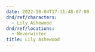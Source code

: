 ```yaml
---
date: 2022-10-04T17:11:48-07:00
dnd/ref/characters:
  - Lily Ashewood
dnd/ref/locations:
  - Neverwinter
title: Lily Ashewood
---
```

